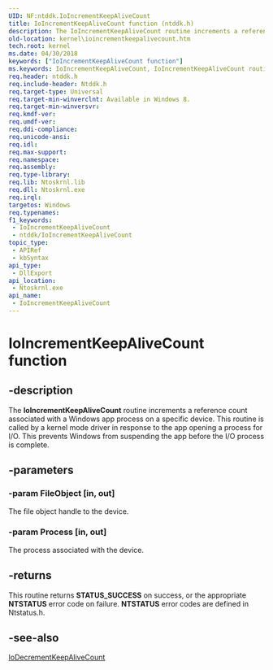 ```yaml
---
UID: NF:ntddk.IoIncrementKeepAliveCount
title: IoIncrementKeepAliveCount function (ntddk.h)
description: The IoIncrementKeepAliveCount routine increments a reference count associated with a Windows app process on a specific device.
old-location: kernel\ioincrementkeepalivecount.htm
tech.root: kernel
ms.date: 04/30/2018
keywords: ["IoIncrementKeepAliveCount function"]
ms.keywords: IoIncrementKeepAliveCount, IoIncrementKeepAliveCount routine [Kernel-Mode Driver Architecture], kernel.ioincrementkeepalivecount, ntddk/IoIncrementKeepAliveCount
req.header: ntddk.h
req.include-header: Ntddk.h
req.target-type: Universal
req.target-min-winverclnt: Available in Windows 8.
req.target-min-winversvr: 
req.kmdf-ver: 
req.umdf-ver: 
req.ddi-compliance: 
req.unicode-ansi: 
req.idl: 
req.max-support: 
req.namespace: 
req.assembly: 
req.type-library: 
req.lib: Ntoskrnl.lib
req.dll: Ntoskrnl.exe
req.irql: 
targetos: Windows
req.typenames: 
f1_keywords:
 - IoIncrementKeepAliveCount
 - ntddk/IoIncrementKeepAliveCount
topic_type:
 - APIRef
 - kbSyntax
api_type:
 - DllExport
api_location:
 - Ntoskrnl.exe
api_name:
 - IoIncrementKeepAliveCount
---
```


# IoIncrementKeepAliveCount function


## -description

The <b>IoIncrementKeepAliveCount</b> routine increments a reference count associated with a Windows app process on a specific device. This routine is called by a kernel mode driver in response to the app opening a process for I/O. This prevents Windows from suspending the app before the I/O process is complete.

## -parameters

### -param FileObject [in, out]


The file object handle to the device.

### -param Process [in, out]


The process associated with the device.

## -returns

This routine returns <b>STATUS_SUCCESS</b> on success, or the appropriate <b>NTSTATUS</b> error code on failure. <b>NTSTATUS</b> error codes are defined in Ntstatus.h.

## -see-also

<a href="/windows-hardware/drivers/ddi/ntddk/nf-ntddk-iodecrementkeepalivecount">IoDecrementKeepAliveCount</a>
